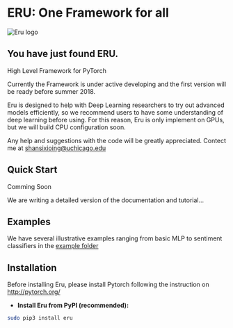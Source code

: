 # ERU: One Framework for all

![Eru logo](https://s3.amazonaws.com/aws-website-shawnshancom-tm5f7/eru.png)

## You have just found ERU.

High Level Framework for PyTorch

Currently the Framework is under active developing and the first version will be ready before summer 2018. 

Eru is designed to help with Deep Learning researchers to try out advanced models efficiently, so we recommend users to have some understanding of deep learning before using. For this reason, Eru is only implement on GPUs, but we will build CPU configuration soon. 

Any help and suggestions with the code will be greatly appreciated. Contect me at shansixioing@uchicago.edu

## Quick Start
Comming Soon

We are writing a detailed version of the documentation and tutorial...

## Examples
We have several illustrative examples ranging from basic MLP to sentiment classifiers in the [example folder](https://github.com/Shawn-Shan/Eru/tree/master/examples)

## Installation

Before installing Eru, please install Pytorch following the instruction on http://pytorch.org/

- **Install Eru from PyPI (recommended):**

```sh
sudo pip3 install eru
```
